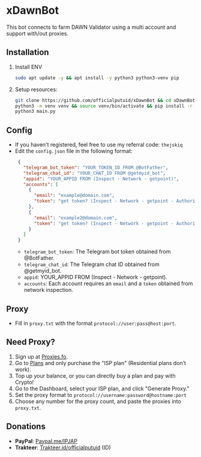 # xDawnBot
This bot connects to farm DAWN Validator using a multi account and support with/out proxies.

## Installation

1. Install ENV
   ```bash
   sudo apt update -y && apt install -y python3 python3-venv pip
   ```

2. Setup resources:
   ```bash
   git clone https://github.com/officialputuid/xDawnBot && cd xDawnBot
   python3 -m venv venv && source venv/bin/activate && pip install -r requirements.txt
   python3 main.py
   ```

## Config
- If you haven't registered, feel free to use my referral code: `thejskiq`
- Edit the `config.json` file in the following format:
   ```json
    {
      "telegram_bot_token": "YOUR_TOKEN_ID FROM @BotFather",
      "telegram_chat_id": "YOUR_CHAT_ID FROM @getmyid_bot",
      "appid": "YOUR_APPID FROM (Inspect - Network - getpoint)",
      "accounts": [
        {
          "email": "example@domain.com",
          "token": "get token? (Inspect - Network - getpoint - Authorization)"
        },
        {
          "email": "example2@domain.com",
          "token": "get token? (Inspect - Network - getpoint - Authorization)"
        }
      ]
    }
   ```
   - `telegram_bot_token`: The Telegram bot token obtained from @BotFather.
   - `telegram_chat_id`: The Telegram chat ID obtained from @getmyid_bot.
   - `appid`: YOUR_APPID FROM (Inspect - Network - getpoint).
   - `accounts`: Each account requires an `email` and a `token` obtained from network inspection.

## Proxy  
- Fill in `proxy.txt` with the format `protocol://user:pass@host:port`.  

## Need Proxy?
1. Sign up at [Proxies.fo](https://app.proxies.fo/ref/849ec384-ecb5-1151-b4a7-c99276bff848).
2. Go to [Plans](https://app.proxies.fo/plans) and only purchase the "ISP plan" (Residential plans don’t work).
3. Top up your balance, or you can directly buy a plan and pay with Crypto!
4. Go to the Dashboard, select your ISP plan, and click "Generate Proxy."
5. Set the proxy format to `protocol://username:password@hostname:port`
6. Choose any number for the proxy count, and paste the proxies into `proxy.txt`.

## Donations
- **PayPal**: [Paypal.me/IPJAP](https://www.paypal.com/paypalme/IPJAP)
- **Trakteer**: [Trakteer.id/officialputuid](https://trakteer.id/officialputuid) (ID)
